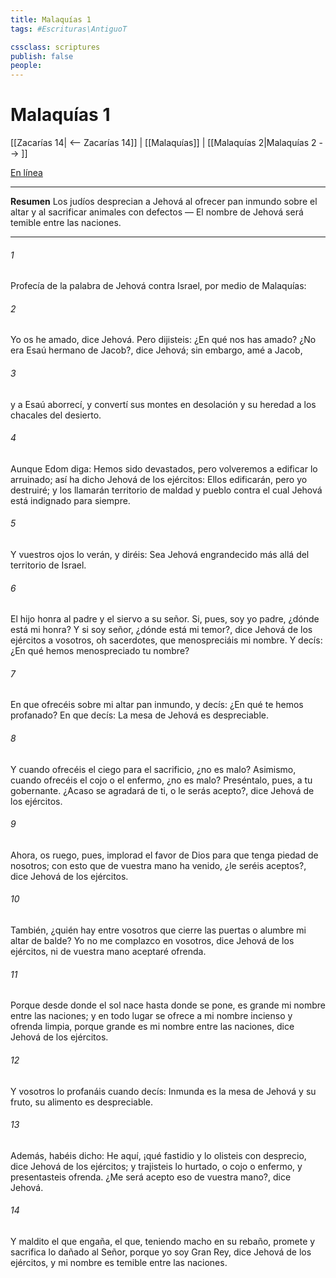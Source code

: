 ```yaml
---
title: Malaquías 1
tags: #Escrituras\AntiguoT

cssclass: scriptures
publish: false
people:
---
```


# Malaquías 1
[[Zacarías 14| <-- Zacarías 14]] | [[Malaquías]] | [[Malaquías 2|Malaquías 2 --> ]]

[En línea](https://churchofjesuschrist.org/study/scriptures/ot/mal/1?lang=spa)

---
__Resumen__
Los judíos desprecian a Jehová al ofrecer pan inmundo sobre el altar y al sacrificar animales con defectos — El nombre de Jehová será temible entre las naciones.

---
###### 1 
Profecía de la palabra de Jehová contra Israel, por medio de Malaquías:

###### 2 
Yo os he amado, dice Jehová. Pero dijisteis: ¿En qué nos has amado? ¿No era Esaú hermano de Jacob?, dice Jehová; sin embargo, amé a Jacob,

###### 3 
y a Esaú aborrecí, y convertí sus montes en desolación y  su heredad a los chacales del desierto.

###### 4 
Aunque Edom diga: Hemos sido devastados, pero volveremos a edificar lo arruinado; así ha dicho Jehová de los ejércitos: Ellos edificarán, pero yo destruiré; y los llamarán territorio de maldad y pueblo contra el cual Jehová está indignado para siempre.

###### 5 
Y vuestros ojos lo verán, y diréis: Sea Jehová engrandecido más allá del territorio de Israel.

###### 6 
El hijo honra al padre y el siervo a su señor. Si, pues, soy yo padre, ¿dónde está mi honra? Y si soy señor, ¿dónde está mi temor?, dice Jehová de los ejércitos a vosotros, oh sacerdotes, que menospreciáis mi nombre. Y decís: ¿En qué hemos menospreciado tu nombre?

###### 7 
En que ofrecéis sobre mi altar pan inmundo, y decís: ¿En qué te hemos profanado? En que decís: La mesa de Jehová es despreciable.

###### 8 
Y cuando ofrecéis el  ciego para el sacrificio, ¿no es malo? Asimismo, cuando ofrecéis el cojo o el enfermo, ¿no es malo? Preséntalo, pues, a tu gobernante. ¿Acaso se agradará de ti, o le serás acepto?, dice Jehová de los ejércitos.

###### 9 
Ahora, os ruego, pues, implorad el favor de Dios para que tenga piedad de nosotros; con esto que de vuestra mano ha venido, ¿le seréis aceptos?, dice Jehová de los ejércitos.

###### 10 
También, ¿quién hay entre vosotros que cierre las puertas o alumbre mi altar de balde? Yo no me complazco en vosotros, dice Jehová de los ejércitos, ni de vuestra mano aceptaré ofrenda.

###### 11 
Porque desde donde el sol nace hasta donde se pone, es grande mi nombre entre las naciones; y en todo lugar se ofrece a mi nombre incienso y ofrenda limpia, porque grande es mi nombre entre las naciones, dice Jehová de los ejércitos.

###### 12 
Y vosotros lo profanáis cuando decís: Inmunda es la mesa de Jehová y su fruto, su alimento es despreciable.

###### 13 
Además, habéis dicho: He aquí, ¡qué fastidio  y lo olisteis con desprecio, dice Jehová de los ejércitos; y trajisteis lo hurtado, o cojo o enfermo, y presentasteis ofrenda. ¿Me será acepto eso de vuestra mano?, dice Jehová.

###### 14 
Y maldito el que engaña, el que, teniendo macho en su rebaño, promete y sacrifica lo dañado al Señor, porque yo soy Gran Rey, dice Jehová de los ejércitos, y mi nombre es temible entre las naciones.

